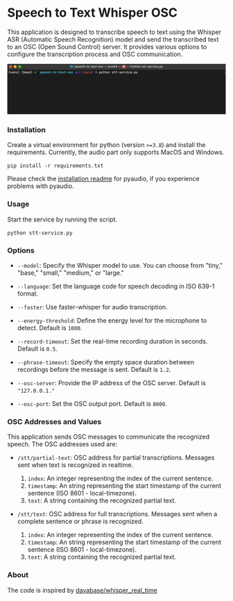 # Speech to Text Whisper OSC
This application is designed to transcribe speech to text using the Whisper ASR (Automatic Speech Recognition) model and send the transcribed text to an OSC (Open Sound Control) server. It provides various options to configure the transcription process and OSC communication.

![Example](images/tts-demo.gif)

### Installation
Create a virtual environment for python (version `>=3.8`) and install the requirements. Currently, the audio part only supports MacOS and Windows.

```
pip install -r requirements.txt
```

Please check the [installation readme](https://people.csail.mit.edu/hubert/pyaudio/#downloads) for pyaudio, if you experience problems with pyaudio.

### Usage
Start the service by running the script.

```
python stt-service.py
```

### Options

- `--model`: Specify the Whisper model to use. You can choose from "tiny," "base," "small," "medium," or "large."

- `--language`: Set the language code for speech decoding in ISO 639-1 format.

- `--faster`: Use faster-whisper for audio transcription.

- `--energy-threshold`: Define the energy level for the microphone to detect. Default is `1000`.

- `--record-timeout`: Set the real-time recording duration in seconds. Default is `0.5`.

- `--phrase-timeout`: Specify the empty space duration between recordings before the message is sent. Default is `1.2`.

- `--osc-server`: Provide the IP address of the OSC server. Default is `"127.0.0.1."`

- `--osc-port`: Set the OSC output port. Default is `8000`.

### OSC Addresses and Values

This application sends OSC messages to communicate the recognized speech. The OSC addresses used are:

- `/stt/partial-text`: OSC address for partial transcriptions. Messages sent when text is recognized in realtime.
  1. `index`: An integer representing the index of the current sentence.
  2. `timestamp`: An string representing the start timestamp of the current sentence (ISO 8601 - local-timezone).
  3. `text`: A string containing the recognized partial text.

- `/stt/text`: OSC address for full transcriptions. Messages sent when a complete sentence or phrase is recognized.
  1. `index`: An integer representing the index of the current sentence.
  2. `timestamp`: An string representing the start timestamp of the current sentence (ISO 8601 - local-timezone).
  3. `text`: A string containing the recognized partial text.


### About
The code is inspired by [davabase/whisper_real_time](https://github.com/davabase/whisper_real_time/blob/master/transcribe_demo.py)
